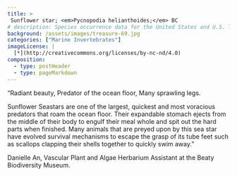 ```yaml
---
title: >
 Sunflower star; <em>Pycnopodia helianthoides;</em> BC
# description: Species occurrence data for the United States and U.S. Territories.
background: /assets/images/treasure-69.jpg
categories: ["Marine Invertebrates"]
imageLicense: |
  [*](http://creativecommons.org/licenses/by-nc-nd/4.0)
composition:
  - type: postHeader
  - type: pageMarkdown
---
```


“Radiant beauty,
Predator of the ocean floor,
Many sprawling legs.

Sunflower Seastars are one of the largest, quickest and most voracious predators that roam the ocean floor. Their expandable stomach ejects from the middle of their body to engulf their meal whole and spit out the hard parts when finished. Many animals that are preyed upon by this sea star have evolved survival mechanisms to escape the grasp of its tube feet such as scallops clapping their shells together to quickly swim away.”

Danielle An, Vascular Plant and Algae Herbarium Assistant at the Beaty Biodiversity Museum.
